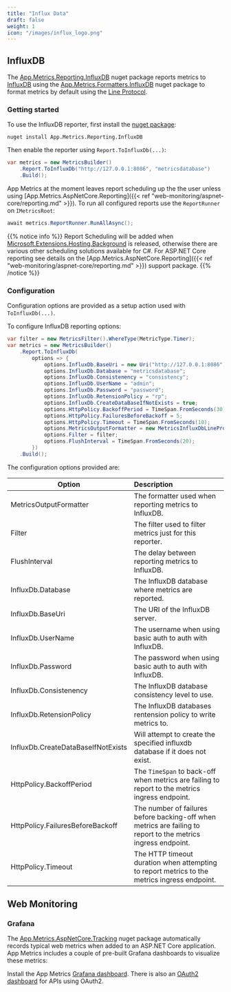 ```yaml
---
title: "Influx Data"
draft: false
weight: 1
icon: "/images/influx_logo.png"
---
```


## InfluxDB

The [App.Metrics.Reporting.InfluxDB](https://www.nuget.org/packages/App.Metrics.Reporting.InfluxDB/) nuget package reports metrics to [InfluxDB](https://www.influxdata.com/time-series-platform/influxdb/) using the [App.Metrics.Formatters.InfluxDB](https://www.nuget.org/packages/App.Metrics.Formatters.InfluxDB/) nuget package to format metrics by default using the [Line Protocol](https://docs.influxdata.com/influxdb/v1.3/write_protocols/line_protocol_tutorial/).

### Getting started

<i class="fa fa-hand-o-right"></i> To use the InfluxDB reporter, first install the [nuget package](https://www.nuget.org/packages/App.Metrics.Reporting.InfluxDB/):

```console
nuget install App.Metrics.Reporting.InfluxDB
```

<i class="fa fa-hand-o-right"></i> Then enable the reporter using `Report.ToInfluxDb(...)`:

```csharp
var metrics = new MetricsBuilder()
    .Report.ToInfluxDb("http://127.0.0.1:8086", "metricsdatabase")
    .Build();
```

<i class="fa fa-hand-o-right"></i> App Metrics at the moment leaves report scheduling up the the user unless using [App.Metrics.AspNetCore.Reporting]({{< ref "web-monitoring/aspnet-core/reporting.md" >}}). To run all configured reports use the `ReportRunner` on `IMetricsRoot`:

```csharp
await metrics.ReportRunner.RunAllAsync();
```

{{% notice info %}}
Report Scheduling will be added when [Microsoft.Extensions.Hosting.Background](https://github.com/aspnet/Hosting/blob/dev/src/Microsoft.Extensions.Hosting.Abstractions/BackgroundService.cs) is released, otherwise there are various other scheduling solutions available for C#. For ASP.NET Core reporting see details on the [App.Metrics.AspNetCore.Reporting]({{< ref "web-monitoring/aspnet-core/reporting.md" >}}) support package.
{{% /notice %}}

### Configuration

Configuration options are provided as a setup action used with `ToInfluxDb(...)`.

<i class="fa fa-hand-o-right"></i> To configure InfluxDB reporting options:

```csharp
var filter = new MetricsFilter().WhereType(MetricType.Timer);
var metrics = new MetricsBuilder()
    .Report.ToInfluxDb(
        options => {
            options.InfluxDb.BaseUri = new Uri("http://127.0.0.1:8086");
            options.InfluxDb.Database = "metricsdatabase";
            options.InfluxDb.Consistenency = "consistency";
            options.InfluxDb.UserName = "admin";
            options.InfluxDb.Password = "password";
            options.InfluxDb.RetensionPolicy = "rp";
            options.InfluxDb.CreateDataBaseIfNotExists = true;
            options.HttpPolicy.BackoffPeriod = TimeSpan.FromSeconds(30);
            options.HttpPolicy.FailuresBeforeBackoff = 5;
            options.HttpPolicy.Timeout = TimeSpan.FromSeconds(10);
            options.MetricsOutputFormatter = new MetricsInfluxDbLineProtocolOutputFormatter();
            options.Filter = filter;
            options.FlushInterval = TimeSpan.FromSeconds(20);
        })
    .Build();
```

<i class="fa fa-hand-o-right"></i> The configuration options provided are:

|Option|Description|
|------|:--------|
|MetricsOutputFormatter|The formatter used when reporting metrics to InfluxDB.
|Filter|The filter used to filter metrics just for this reporter.
|FlushInterval|The delay between reporting metrics to InfluxDB.
|InfluxDb.Database|The InfluxDB database where metrics are reported.
|InfluxDb.BaseUri|The URI of the InfluxDB server.
|InfluxDb.UserName|The username when using basic auth to auth with InfluxDB.
|InfluxDb.Password|The password when using basic auth to auth with InfluxDB.
|InfluxDb.Consistenency|The InfluxDB database consistency level to use.
|InfluxDb.RetensionPolicy|The InfluxDB databases rentension policy to write metrics to.
|InfluxDb.CreateDataBaseIfNotExists|Will attempt to create the specified influxdb database if it does not exist.
|HttpPolicy.BackoffPeriod|The `TimeSpan` to back-off when metrics are failing to report to the metrics ingress endpoint.
|HttpPolicy.FailuresBeforeBackoff|The number of failures before backing-off when metrics are failing to report to the metrics ingress endpoint.
|HttpPolicy.Timeout|The HTTP timeout duration when attempting to report metrics to the metrics ingress endpoint.

## Web Monitoring

### Grafana

The [App.Metrics.AspNetCore.Tracking](https://www.nuget.org/packages/App.Metrics.AspNetCore.Tracking/) nuget package automatically records typical web metrics when added to an ASP.NET Core application. App Metrics includes a couple of pre-built Grafana dashboards to visualize these metrics:

Install the App Metrics [Grafana dashboard](https://grafana.com/dashboards/2125). There is also an [OAuth2 dashboard](https://grafana.com/dashboards/2137) for APIs using OAuth2.
